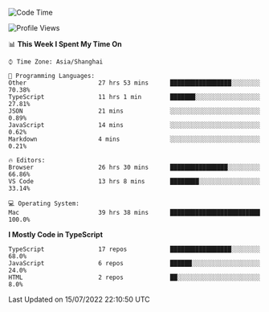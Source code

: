 <!--START_SECTION:waka-->
![Code Time](http://img.shields.io/badge/Code%20Time-0%20secs-blue)

![Profile Views](http://img.shields.io/badge/Profile%20Views-5-blue)

📊 **This Week I Spent My Time On** 

```text
⌚︎ Time Zone: Asia/Shanghai

💬 Programming Languages: 
Other                    27 hrs 53 mins      █████████████████░░░░░░░░   70.38% 
TypeScript               11 hrs 1 min        ███████░░░░░░░░░░░░░░░░░░   27.81% 
JSON                     21 mins             ░░░░░░░░░░░░░░░░░░░░░░░░░   0.89% 
JavaScript               14 mins             ░░░░░░░░░░░░░░░░░░░░░░░░░   0.62% 
Markdown                 4 mins              ░░░░░░░░░░░░░░░░░░░░░░░░░   0.21%

🔥 Editors: 
Browser                  26 hrs 30 mins      ████████████████░░░░░░░░░   66.86% 
VS Code                  13 hrs 8 mins       ████████░░░░░░░░░░░░░░░░░   33.14%

💻 Operating System: 
Mac                      39 hrs 38 mins      █████████████████████████   100.0%

```

**I Mostly Code in TypeScript** 

```text
TypeScript               17 repos            █████████████████░░░░░░░░   68.0% 
JavaScript               6 repos             ██████░░░░░░░░░░░░░░░░░░░   24.0% 
HTML                     2 repos             ██░░░░░░░░░░░░░░░░░░░░░░░   8.0%

```



 Last Updated on 15/07/2022 22:10:50 UTC
<!--END_SECTION:waka-->
